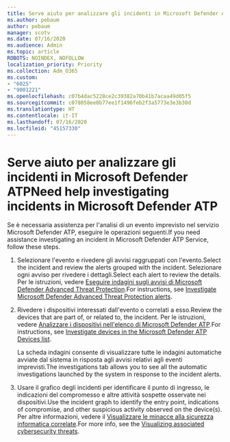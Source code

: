 ```yaml
---
title: Serve aiuto per analizzare gli incidenti in Microsoft Defender ATP
ms.author: pebaum
author: pebaum
manager: scotv
ms.date: 07/16/2020
ms.audience: Admin
ms.topic: article
ROBOTS: NOINDEX, NOFOLLOW
localization_priority: Priority
ms.collection: Adm_O365
ms.custom:
- "6025"
- "9001221"
ms.openlocfilehash: c07b4dac5228ce2c39382a70b41b7acaa49d05f5
ms.sourcegitcommit: c078058ee0b77ee1f1496feb2f3a5773e3e3b30d
ms.translationtype: HT
ms.contentlocale: it-IT
ms.lasthandoff: 07/16/2020
ms.locfileid: "45157330"
---
```

# <a name="need-help-investigating-incidents-in-microsoft-defender-atp"></a><span data-ttu-id="2e321-102">Serve aiuto per analizzare gli incidenti in Microsoft Defender ATP</span><span class="sxs-lookup"><span data-stu-id="2e321-102">Need help investigating incidents in Microsoft Defender ATP</span></span>

<span data-ttu-id="2e321-103">Se è necessaria assistenza per l'analisi di un evento imprevisto nel servizio Microsoft Defender ATP, eseguire le operazioni seguenti.</span><span class="sxs-lookup"><span data-stu-id="2e321-103">If you need assistance investigating an incident in Microsoft Defender ATP Service, follow these steps.</span></span>

1. <span data-ttu-id="2e321-104">Selezionare l'evento e rivedere gli avvisi raggruppati con l'evento.</span><span class="sxs-lookup"><span data-stu-id="2e321-104">Select the incident and review the alerts grouped with the incident.</span></span> <span data-ttu-id="2e321-105">Selezionare ogni avviso per rivedere i dettagli.</span><span class="sxs-lookup"><span data-stu-id="2e321-105">Select each alert to review the details.</span></span> <span data-ttu-id="2e321-106">Per le istruzioni, vedere [Eseguire indagini sugli avvisi di Microsoft Defender Advanced Threat Protection](https://docs.microsoft.com/windows/security/threat-protection/microsoft-defender-atp/investigate-alerts).</span><span class="sxs-lookup"><span data-stu-id="2e321-106">For instructions, see [Investigate Microsoft Defender Advanced Threat Protection alerts](https://docs.microsoft.com/windows/security/threat-protection/microsoft-defender-atp/investigate-alerts).</span></span>
2. <span data-ttu-id="2e321-107">Rivedere i dispositivi interessati dall'evento o correlati a esso.</span><span class="sxs-lookup"><span data-stu-id="2e321-107">Review the devices that are part of, or related to, the incident.</span></span> <span data-ttu-id="2e321-108">Per le istruzioni, vedere [Analizzare i dispositivi nell'elenco di Microsoft Defender ATP](https://docs.microsoft.com/windows/security/threat-protection/microsoft-defender-atp/investigate-machines).</span><span class="sxs-lookup"><span data-stu-id="2e321-108">For instructions, see [Investigate devices in the Microsoft Defender ATP Devices list](https://docs.microsoft.com/windows/security/threat-protection/microsoft-defender-atp/investigate-machines).</span></span><br/>
 
    <span data-ttu-id="2e321-109">La scheda indagini consente di visualizzare tutte le indagini automatiche avviate dal sistema in risposta agli avvisi relativi agli eventi imprevisti.</span><span class="sxs-lookup"><span data-stu-id="2e321-109">The investigations tab allows you to see all the automatic investigations launched by the system in response to the incident alerts.</span></span>
3. <span data-ttu-id="2e321-110">Usare il grafico degli incidenti per identificare il punto di ingresso, le indicazioni del compromesso e altre attività sospette osservate nei dispositivi.</span><span class="sxs-lookup"><span data-stu-id="2e321-110">Use the incident graph to identify the entry point, indications of compromise, and other suspicious activity observed on the device(s).</span></span> <span data-ttu-id="2e321-111">Per altre informazioni, vedere il [Visualizzare le minacce alla sicurezza informatica correlate](https://docs.microsoft.com/windows/security/threat-protection/microsoft-defender-atp/investigate-incidents#visualizing-associated-cybersecurity-threats).</span><span class="sxs-lookup"><span data-stu-id="2e321-111">For more info, see the [Visualizing associated cybersecurity threats](https://docs.microsoft.com/windows/security/threat-protection/microsoft-defender-atp/investigate-incidents#visualizing-associated-cybersecurity-threats).</span></span>  
